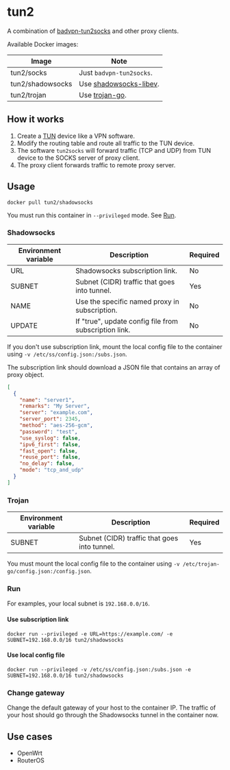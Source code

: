 # tun2

A combination of [badvpn-tun2socks](https://github.com/ambrop72/badvpn) and other proxy clients.

Available Docker images:

| Image            | Note                                                                       |
|------------------|----------------------------------------------------------------------------|
| tun2/socks       | Just `badvpn-tun2socks`.                                                   |
| tun2/shadowsocks | Use [shadowsocks-libev](https://github.com/shadowsocks/shadowsocks-libev). |
| tun2/trojan      | Use [trojan-go](https://github.com/p4gefau1t/trojan-go).                   |

## How it works

1. Create a [TUN](https://en.wikipedia.org/wiki/TUN/TAP) device like a VPN software.
2. Modify the routing table and route all traffic to the TUN device.
3. The software `tun2socks` will forward traffic (TCP and UDP) from TUN device to the SOCKS server of proxy client.
4. The proxy client forwards traffic to remote proxy server.

## Usage

```shell
docker pull tun2/shadowsocks
```

You must run this container in `--privileged` mode. See [Run](#Run).

### Shadowsocks

| Environment variable | Description                                           | Required |
|----------------------|-------------------------------------------------------|----------|
| URL                  | Shadowsocks subscription link.                        | No       |
| SUBNET               | Subnet (CIDR) traffic that goes into tunnel.          | Yes      |
| NAME                 | Use the specific named proxy in subscription.         | No       |
| UPDATE               | If "true", update config file from subscription link. | No       |

If you don't use subscription link, mount the local config file to the container
using `-v /etc/ss/config.json:/subs.json`.

The subscription link should download a JSON file that contains an array of proxy object.

```json
[
  {
    "name": "server1",
    "remarks": "My Server",
    "server": "example.com",
    "server_port": 2345,
    "method": "aes-256-gcm",
    "password": "test",
    "use_syslog": false,
    "ipv6_first": false,
    "fast_open": false,
    "reuse_port": false,
    "no_delay": false,
    "mode": "tcp_and_udp"
  }
]
```

### Trojan

| Environment variable | Description                                           | Required |
|----------------------|-------------------------------------------------------|----------|
| SUBNET               | Subnet (CIDR) traffic that goes into tunnel.          | Yes      |

You must mount the local config file to the container using `-v /etc/trojan-go/config.json:/config.json`.

### Run

For examples, your local subnet is `192.168.0.0/16`.

#### Use subscription link

```shell
docker run --privileged -e URL=https://example.com/ -e SUBNET=192.168.0.0/16 tun2/shadowsocks
```

#### Use local config file

```shell
docker run --privileged -v /etc/ss/config.json:/subs.json -e SUBNET=192.168.0.0/16 tun2/shadowsocks
```

### Change gateway

Change the default gateway of your host to the container IP. The traffic of your host should go through the Shadowsocks
tunnel in the container now.

## Use cases

- OpenWrt
- RouterOS

